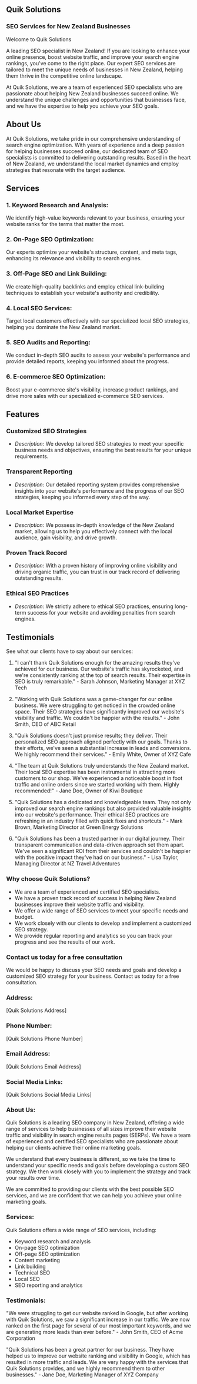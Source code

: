 ## Quik Solutions

### SEO Services for New Zealand Businesses

Welcome to Quik Solutions

A leading SEO specialist in New Zealand! If you are looking to enhance your online presence, boost website traffic, and improve your search engine rankings, you've come to the right place. Our expert SEO services are tailored to meet the unique needs of businesses in New Zealand, helping them thrive in the competitive online landscape.

At Quik Solutions, we are a team of experienced SEO specialists who are passionate about helping New Zealand businesses succeed online. We understand the unique challenges and opportunities that businesses face, and we have the expertise to help you achieve your SEO goals.

## About Us

At Quik Solutions, we take pride in our comprehensive understanding of search engine optimization. With years of experience and a deep passion for helping businesses succeed online, our dedicated team of SEO specialists is committed to delivering outstanding results. Based in the heart of New Zealand, we understand the local market dynamics and employ strategies that resonate with the target audience.

## Services

### 1. **Keyword Research and Analysis:**

We identify high-value keywords relevant to your business, ensuring your website ranks for the terms that matter the most.

### 2. **On-Page SEO Optimization:**

Our experts optimize your website's structure, content, and meta tags, enhancing its relevance and visibility to search engines.

### 3. **Off-Page SEO and Link Building:**

We create high-quality backlinks and employ ethical link-building techniques to establish your website's authority and credibility.

### 4. **Local SEO Services:**

Target local customers effectively with our specialized local SEO strategies, helping you dominate the New Zealand market.

### 5. **SEO Audits and Reporting:**

We conduct in-depth SEO audits to assess your website's performance and provide detailed reports, keeping you informed about the progress.

### 6. **E-commerce SEO Optimization:**

Boost your e-commerce site's visibility, increase product rankings, and drive more sales with our specialized e-commerce SEO services.

## Features

### Customized SEO Strategies

- _Description:_ We develop tailored SEO strategies to meet your specific business needs and objectives, ensuring the best results for your unique requirements.

### Transparent Reporting

- _Description:_ Our detailed reporting system provides comprehensive insights into your website's performance and the progress of our SEO strategies, keeping you informed every step of the way.

### Local Market Expertise

- _Description:_ We possess in-depth knowledge of the New Zealand market, allowing us to help you effectively connect with the local audience, gain visibility, and drive growth.

### Proven Track Record

- _Description:_ With a proven history of improving online visibility and driving organic traffic, you can trust in our track record of delivering outstanding results.

### Ethical SEO Practices

- _Description:_ We strictly adhere to ethical SEO practices, ensuring long-term success for your website and avoiding penalties from search engines.

## Testimonials

See what our clients have to say about our services:

1. "I can't thank Quik Solutions enough for the amazing results they've achieved for our business. Our website's traffic has skyrocketed, and we're consistently ranking at the top of search results. Their expertise in SEO is truly remarkable." - Sarah Johnson, Marketing Manager at XYZ Tech

2. "Working with Quik Solutions was a game-changer for our online business. We were struggling to get noticed in the crowded online space. Their SEO strategies have significantly improved our website's visibility and traffic. We couldn't be happier with the results." - John Smith, CEO of ABC Retail

3. "Quik Solutions doesn't just promise results; they deliver. Their personalized SEO approach aligned perfectly with our goals. Thanks to their efforts, we've seen a substantial increase in leads and conversions. We highly recommend their services." - Emily White, Owner of XYZ Cafe

4. "The team at Quik Solutions truly understands the New Zealand market. Their local SEO expertise has been instrumental in attracting more customers to our shop. We've experienced a noticeable boost in foot traffic and online orders since we started working with them. Highly recommended!" - Jane Doe, Owner of Kiwi Boutique

5. "Quik Solutions has a dedicated and knowledgeable team. They not only improved our search engine rankings but also provided valuable insights into our website's performance. Their ethical SEO practices are refreshing in an industry filled with quick fixes and shortcuts." - Mark Brown, Marketing Director at Green Energy Solutions

6. "Quik Solutions has been a trusted partner in our digital journey. Their transparent communication and data-driven approach set them apart. We've seen a significant ROI from their services and couldn't be happier with the positive impact they've had on our business." - Lisa Taylor, Managing Director at NZ Travel Adventures

### Why choose Quik Solutions?

- We are a team of experienced and certified SEO specialists.
- We have a proven track record of success in helping New Zealand businesses improve their website traffic and visibility.
- We offer a wide range of SEO services to meet your specific needs and budget.
- We work closely with our clients to develop and implement a customized SEO strategy.
- We provide regular reporting and analytics so you can track your progress and see the results of our work.

### Contact us today for a free consultation

We would be happy to discuss your SEO needs and goals and develop a customized SEO strategy for your business. Contact us today for a free consultation.

### Address:

[Quik Solutions Address]

### Phone Number:

[Quik Solutions Phone Number]

### Email Address:

[Quik Solutions Email Address]

### Social Media Links:

[Quik Solutions Social Media Links]

### About Us:

Quik Solutions is a leading SEO company in New Zealand, offering a wide range of services to help businesses of all sizes improve their website traffic and visibility in search engine results pages (SERPs). We have a team of experienced and certified SEO specialists who are passionate about helping our clients achieve their online marketing goals.

We understand that every business is different, so we take the time to understand your specific needs and goals before developing a custom SEO strategy. We then work closely with you to implement the strategy and track your results over time.

We are committed to providing our clients with the best possible SEO services, and we are confident that we can help you achieve your online marketing goals.

### Services:

Quik Solutions offers a wide range of SEO services, including:

- Keyword research and analysis
- On-page SEO optimization
- Off-page SEO optimization
- Content marketing
- Link building
- Technical SEO
- Local SEO
- SEO reporting and analytics

### Testimonials:

"We were struggling to get our website ranked in Google, but after working with Quik Solutions, we saw a significant increase in our traffic. We are now ranked on the first page for several of our most important keywords, and we are generating more leads than ever before." - John Smith, CEO of Acme Corporation

"Quik Solutions has been a great partner for our business. They have helped us to improve our website ranking and visibility in Google, which has resulted in more traffic and leads. We are very happy with the services that Quik Solutions provides, and we highly recommend them to other businesses." - Jane Doe, Marketing Manager of XYZ Company
